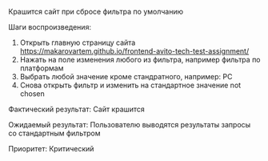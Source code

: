 Крашится сайт при сбросе фильтра по умолчанию

Шаги воспроизведения:
1. Открыть главную страницу сайта https://makarovartem.github.io/frontend-avito-tech-test-assignment/
2. Нажать на поле изменения любого из фильтра, например фильтра по платформам
3. Выбрать любой значение кроме стандратного, например: PC
4. Снова открыть фильтр и изменить на стандартное значение not chosen

Фактический результат:
Сайт крашится

Ожидаемый результат:
Пользователю выводятся результаты запросы со стандартным фильтром

Приоритет: Критический
